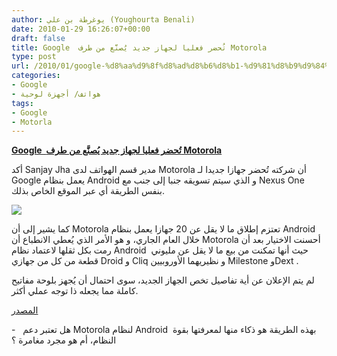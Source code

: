 ```yaml
---
author: يوغرطة بن علي (Youghourta Benali)
date: 2010-01-29 16:26:07+00:00
draft: false
title: Google  تُحضر فعليا لجهاز جديد يُصنَّع من طرف Motorola
type: post
url: /2010/01/google-%d8%aa%d9%8f%d8%ad%d8%b6%d8%b1-%d9%81%d8%b9%d9%84%d9%8a%d8%a7-%d9%84%d8%ac%d9%87%d8%a7%d8%b2-%d8%ac%d8%af%d9%8a%d8%af-%d9%8a%d9%8f%d8%b5%d9%86%d9%91%d9%8e%d8%b9-%d9%85%d9%86-%d8%b7%d8%b1%d9%81/
categories:
- Google
- هواتف/ أجهزة لوحية
tags:
- Google
- Motorla
---
```


[**Google  تُحضر فعليا لجهاز جديد يُصنَّع من طرف Motorola**](http://www.it-scoop.com/2010/01/google-%d8%aa%d9%8f%d8%ad%d8%b6%d8%b1-%d9%81%d8%b9%d9%84%d9%8a%d8%a7-%d9%84%d8%ac%d9%87%d8%a7%d8%b2-%d8%ac%d8%af%d9%8a%d8%af-%d9%8a%d9%8f%d8%b5%d9%86%d9%91%d9%8e%d8%b9-%d9%85%d9%86-%d8%b7%d8%b1%d9%81/)


أكد Sanjay Jha مدير قسم الهواتف لدى Motorola أن شركته تُحضر جهازا جديدا لـ Google يعمل بنظام Android و الذي سيتم تسويقه جنبا إلى جنب مع Nexus One   بنفس الطريقة أي عبر الموقع الخاص بذلك.

[![](http://www.it-scoop.com/wp-content/uploads/2010/01/motorola_shadow_450.jpg)
](http://www.it-scoop.com/2010/01/google-%d8%aa%d9%8f%d8%ad%d8%b6%d8%b1-%d9%81%d8%b9%d9%84%d9%8a%d8%a7-%d9%84%d8%ac%d9%87%d8%a7%d8%b2-%d8%ac%d8%af%d9%8a%d8%af-%d9%8a%d9%8f%d8%b5%d9%86%d9%91%d9%8e%d8%b9-%d9%85%d9%86-%d8%b7%d8%b1%d9%81/)

كما يشير إلى أن Motorola تعتزم إطلاق ما لا يقل عن 20 جهازا يعمل بنظام Android خلال العام الجاري، و هو الأمر الذي يُعطي الانطباع أن Motorola أحسنت الاختيار بعد أن رمت بكل ثقلها لاعتماد نظام Android  حيث أنها تمكنت من بيع ما لا يقل عن مليوني قطعة من كل من جهازي Droid و Cliq و نظيريهما الأوروبيين Milestone وDext .

لم يتم الإعلان عن أية تفاصيل تخص الجهاز الجديد، سوى احتمال أن يُجهز بلوحة مفاتيح كاملة مما يجعله ذا توجه عملي أكثر.

[المصدر](http://www.thestreet.com/story/10668982/1/motorola-building-a-google-only-phone.html)

-   هل تعتبر دعم Motorola لنظام Android  بهذه الطريقة هو ذكاء منها لمعرفتها بقوة النظام، أم هو مجرد مغامرة ؟
